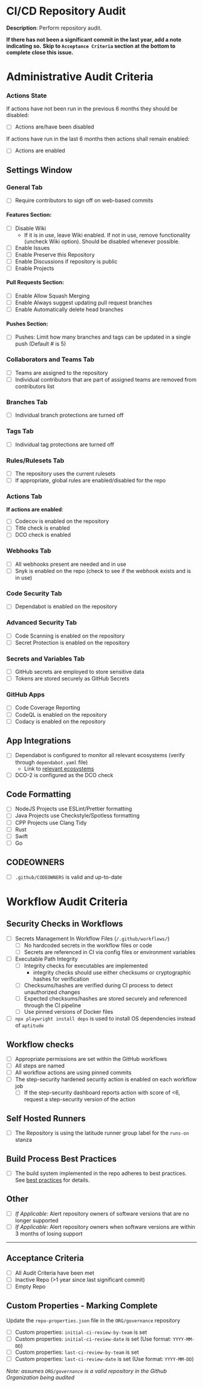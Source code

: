 # CI/CD Repository Audit

**Description**:
Perform repository audit.

**If there has not been a significant commit in the last year, add a note indicating so.**
**Skip to `Acceptance Criteria` section at the bottom to complete close this issue.**

# Administrative Audit Criteria

### Actions State
If actions have not been run in the previous 6 months they should be disabled:
- [ ] Actions are/have been disabled

If actions have run in the last 6 months then actions shall remain enabled:
- [ ] Actions are enabled

## Settings Window
### General Tab
- [ ] Require contributors to sign off on web-based commits

#### Features Section:
- [ ] Disable Wiki
  - If it is in use, leave Wiki enabled. If not in use, remove functionality (uncheck Wiki option). Should be disabled whenever possible.
- [ ] Enable Issues
- [ ] Enable Preserve this Repository
- [ ] Enable Discussions if repository is public
- [ ] Enable Projects
  
#### Pull Requests Section:
- [ ] Enable Allow Squash Merging
- [ ] Enable Always suggest updating pull request branches
- [ ] Enable Automatically delete head branches
 
#### Pushes Section:
- [ ] Pushes: Limit how many branches and tags can be updated in a single push (Default # is 5)

### Collaborators and Teams Tab
- [ ] Teams are assigned to the repository
- [ ] Individual contributors that are part of assigned teams are removed from contributors list

### Branches Tab
- [ ] Individual branch protections are turned off

### Tags Tab
- [ ] Individual tag protections are turned off

### Rules/Rulesets Tab
- [ ] The repository uses the current rulesets
- [ ] If appropriate, global rules are enabled/disabled for the repo

### Actions Tab
**If actions are enabled**:
- [ ] Codecov is enabled on the repository
- [ ] Title check is enabled
- [ ] DCO check is enabled

### Webhooks Tab
- [ ] All webhooks present are needed and in use
- [ ] Snyk is enabled on the repo (check to see if the webhook exists and is in use)

### Code Security Tab
- [ ] Dependabot is enabled on the repository

### Advanced Security Tab
- [ ] Code Scanning is enabled on the repository
- [ ] Secret Protection is enabled on the repository

### Secrets and Variables Tab
- [ ] GitHub secrets are employed to store sensitive data
- [ ] Tokens are stored securely as GitHub Secrets

### GitHub Apps
- [ ] Code Coverage Reporting
- [ ] CodeQL is enabled on the repository
- [ ] Codacy is enabled on the repository

## App Integrations
- [ ] Dependabot is configured to monitor all relevant ecosystems (verify through `dependabot.yaml` file)
  - Link to [relevant ecosystems](https://docs.github.com/en/code-security/dependabot/ecosystems-supported-by-dependabot/supported-ecosystems-and-repositories)
- [ ] DCO-2 is configured as the DCO check

## Code Formatting
- [ ] NodeJS Projects use ESLint/Prettier formatting
- [ ] Java Projects use Checkstyle/Spotless formatting
- [ ] CPP Projects use Clang Tidy
- [ ] Rust
- [ ] Swift
- [ ] Go

## CODEOWNERS
- [ ] `.github/CODEOWNERS` is valid and up-to-date

# Workflow Audit Criteria

## Security Checks in Workflows
- [ ] Secrets Management In Workflow Files (`/.github/workflows/`)
  - [ ] No hardcoded secrets in the workflow files or code
  - [ ] Secrets are referenced in CI via config files or environment variables
- [ ] Executable Path Integrity
  - [ ] Integrity checks for executables are implemented
    - integrity checks should use either checksums or cryptographic hashes for verification
  - [ ] Checksums/hashes are verified during CI process to detect unauthorized changes
  - [ ] Expected checksums/hashes are stored securely and referenced through the CI pipeline
  - [ ] Use pinned versions of Docker files
- [ ] `npx playwright install deps` is used to install OS dependencies instead of `aptitude`

## Workflow checks

- [ ] Appropriate permissions are set within the GitHub workflows
- [ ] All steps are named
- [ ] All workflow actions are using pinned commits
- [ ] The step-security hardened security action is enabled on each workflow job
  - [ ] If the step-security dashboard reports action with score of <6, request a step-security version of the action

## Self Hosted Runners

- [ ] The Repository is using the latitude runner group label for the `runs-on` stanza

## Build Process Best Practices
- [ ] The build system implemented in the repo adheres to best practices. See [best practices](https://github.com/PandasWhoCode/gh-audit-setup/blob/main/best-practices.md) for details.

## Other

- [ ] *If Applicable*: Alert repository owners of software versions that are no longer supported
- [ ] *If Applicable*: Alert repository owners when software versions are within 3 months of losing support

---

## Acceptance Criteria

- [ ] All Audit Criteria have been met
- [ ] Inactive Repo (>1 year since last significant commit)
- [ ] Empty Repo

## Custom Properties - Marking Complete

Update the `repo-properties.json` file in the `ORG/governance` repository

- [ ] Custom properties: `initial-ci-review-by-team` is set
- [ ] Custom properties: `initial-ci-review-date` is set (Use format: `YYYY-MM-DD`)
- [ ] Custom properties: `last-ci-review-by-team` is set
- [ ] Custom properties: `last-ci-review-date` is set (Use format: `YYYY-MM-DD`)

*Note: assumes `ORG/governance` is a valid repository in the Github Organization being audited*
